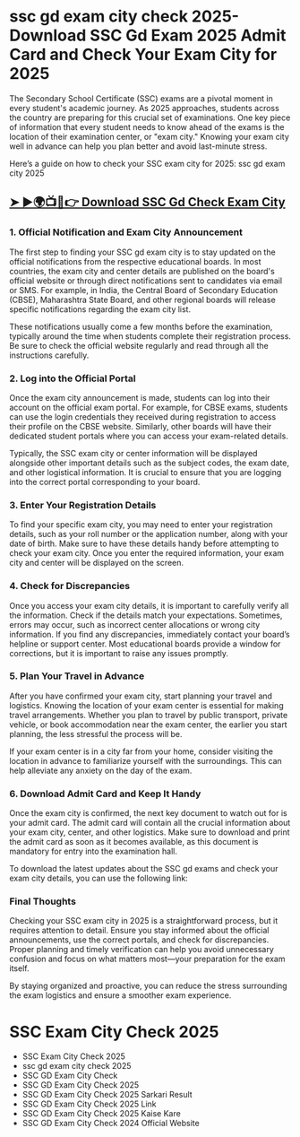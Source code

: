 # ssc gd exam city check 2025- Download SSC Gd Exam 2025 Admit Card and Check Your Exam City for 2025 

The Secondary School Certificate (SSC) exams are a pivotal moment in every student's academic journey. As 2025 approaches, students across the country are preparing for this crucial set of examinations. One key piece of information that every student needs to know ahead of the exams is the location of their examination center, or "exam city." Knowing your exam city well in advance can help you plan better and avoid last-minute stress.

Here’s a guide on how to check your SSC exam city for 2025: ssc gd exam city 2025

## [➤ ►🌍📺📱👉 Download SSC Gd Check Exam City](https://govrojgar.com/ssc-gd-exam-city-2025)

### 1. Official Notification and Exam City Announcement
The first step to finding your SSC gd exam city is to stay updated on the official notifications from the respective educational boards. In most countries, the exam city and center details are published on the board's official website or through direct notifications sent to candidates via email or SMS. For example, in India, the Central Board of Secondary Education (CBSE), Maharashtra State Board, and other regional boards will release specific notifications regarding the exam city list.

These notifications usually come a few months before the examination, typically around the time when students complete their registration process. Be sure to check the official website regularly and read through all the instructions carefully.

### 2. Log into the Official Portal
Once the exam city announcement is made, students can log into their account on the official exam portal. For example, for CBSE exams, students can use the login credentials they received during registration to access their profile on the CBSE website. Similarly, other boards will have their dedicated student portals where you can access your exam-related details.

Typically, the SSC exam city or center information will be displayed alongside other important details such as the subject codes, the exam date, and other logistical information. It is crucial to ensure that you are logging into the correct portal corresponding to your board.

### 3. Enter Your Registration Details
To find your specific exam city, you may need to enter your registration details, such as your roll number or the application number, along with your date of birth. Make sure to have these details handy before attempting to check your exam city. Once you enter the required information, your exam city and center will be displayed on the screen.

### 4. Check for Discrepancies
Once you access your exam city details, it is important to carefully verify all the information. Check if the details match your expectations. Sometimes, errors may occur, such as incorrect center allocations or wrong city information. If you find any discrepancies, immediately contact your board’s helpline or support center. Most educational boards provide a window for corrections, but it is important to raise any issues promptly.

### 5. Plan Your Travel in Advance
After you have confirmed your exam city, start planning your travel and logistics. Knowing the location of your exam center is essential for making travel arrangements. Whether you plan to travel by public transport, private vehicle, or book accommodation near the exam center, the earlier you start planning, the less stressful the process will be.

If your exam center is in a city far from your home, consider visiting the location in advance to familiarize yourself with the surroundings. This can help alleviate any anxiety on the day of the exam.

### 6. Download Admit Card and Keep It Handy
Once the exam city is confirmed, the next key document to watch out for is your admit card. The admit card will contain all the crucial information about your exam city, center, and other logistics. Make sure to download and print the admit card as soon as it becomes available, as this document is mandatory for entry into the examination hall.

To download the latest updates about the SSC gd exams and check your exam city details, you can use the following link:

### Final Thoughts
Checking your SSC exam city in 2025 is a straightforward process, but it requires attention to detail. Ensure you stay informed about the official announcements, use the correct portals, and check for discrepancies. Proper planning and timely verification can help you avoid unnecessary confusion and focus on what matters most—your preparation for the exam itself.

By staying organized and proactive, you can reduce the stress surrounding the exam logistics and ensure a smoother exam experience.
# SSC Exam City Check 2025

- SSC Exam City Check 2025
- ssc gd exam city check 2025
- SSC GD Exam City Check
- SSC GD Exam City Check 2025
- SSC GD Exam City Check 2025 Sarkari Result
- SSC GD Exam City Check 2025 Link
- SSC GD Exam City Check 2025 Kaise Kare
- SSC GD Exam City Check 2024 Official Website
